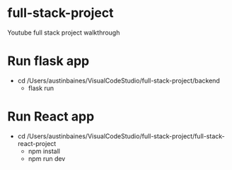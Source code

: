 # full-stack-project
Youtube full stack project walkthrough

# Run flask app
- cd /Users/austinbaines/VisualCodeStudio/full-stack-project/backend
    - flask run

# Run React app 
- cd /Users/austinbaines/VisualCodeStudio/full-stack-project/full-stack-react-project
    - npm install
    - npm run dev